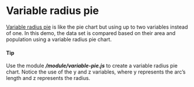 # Variable radius pie
[Variable radius pie](https://api.highcharts.com/highcharts/plotOptions.variablepie) is like the pie chart but using up to two variables instead of one.
In this demo, the data set is compared based on their area and population using a variable radius pie chart.

####  Tip
Use the module ***/module/variable-pie.js*** to create a variable radius pie chart.
Notice the use of the y and z variables, where y represents the arc’s length and z represents the radius.
